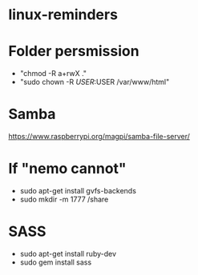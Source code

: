 # linux-reminders
# Folder persmission
- "chmod -R a+rwX ." <br>
- "sudo chown -R $USER:$USER /var/www/html"<br>
# Samba
https://www.raspberrypi.org/magpi/samba-file-server/
# If "nemo cannot"
- sudo apt-get install gvfs-backends<br>
- sudo mkdir -m 1777 /share
# SASS
- sudo apt-get install ruby-dev
- sudo gem install sass
